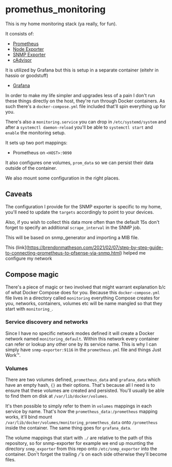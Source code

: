 # promethus_monitoring

This is my home monitoring stack (ya really, for fun).

It consists of:

  * [Prometheus](https://prometheus.io)
  * [Node Exporter](https://github.com/prometheus/node_exporter)
  * [SNMP Exporter](https://github.com/prometheus/snmp_exporter)
  * [cAdvisor](https://github.com/google/cadvisor)
  
 It is utilized by Grafana but this is setup in a separate container (eitehr in hassio or goodstuff)
  * [Grafana](http://grafana.org)

In order to make my life simpler and upgrades less of a pain I don't run these
things directly on the host, they're run through Docker containers. As such
there's a `docker-compose.yml` file included that'll spin everything up for you.

There's also a `monitoring.service` you can drop in `/etc/systemd/system` and
after a `systemctl daemon-reload` you'll be able to `systemctl start` and
`enable` the monitoring setup.

It sets up two port mappings:

  * Prometheus on `<HOST>:9090`

It also configures one volumes, `prom_data` so we can
persist their data outside of the container.

We also mount some configuration in the right places.

## Caveats

The configuration I provide for the SNMP exporter is specific to my home,
you'll need to update the `targets` accordingly to point to your devices.

Also, if you wish to collect this data more often than the default 15s don't
forget to specify an additional `scrape_interval` in the SNMP job.

This will be based on snmp_generator and importing a MIB file.

This  (link](https://brendonmatheson.com/2021/02/07/step-by-step-guide-to-connecting-prometheus-to-pfsense-via-snmp.html)
helped me configure my network

## Compose magic

There's a piece of magic or two involved that might warrant explanation b/c
of what Docker Compose does for you. Because this `docker-compose.yml` file
lives in a directory called `monitoring` everything Compose creates for you,
networks, containers, volumes etc will be name mangled so that they start with
`monitoring_`.

### Service discovery and networks

Since I have no specific network modes defined it will create a Docker network
named `monitoring_default`. Within this network every container can refer
or lookup any other one by its service name. This is why I can simply have
`snmp-exporter:9116` in the `prometheus.yml` file and things Just Work&#8482;.



### Volumes

There are two volumes defined, `prometheus_data` and `grafana_data` which have
an empty hash, `{}` as their options. That's because all I need is to ensure
that these volumes are created and persisted. You'll usually be able to find
them on disk at `/var/lib/docker/volumes`.

It's then possible to simply refer to them in `volumes` mappings in each
service by name. That's how the `prometheus_data:/prometheus` mapping works,
it'll bind mount `/var/lib/docker/volumes/monitoring_prometheus_data` onto
`/prometheus` inside the container. The same thing goes for `grafana_data`.

The volume mappings that start with `./` are relative to the path of this
repository, so for snmp-exporter for example we end up mounting the directory
`snmp_exporter` from this repo onto `/etc/snmp_exporter` into the container.
Don't forget the trailing `/`'s on each side otherwise they'll become files.

